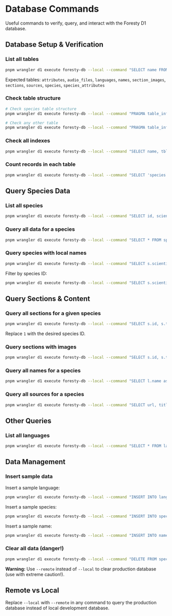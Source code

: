 # Database Commands

Useful commands to verify, query, and interact with the Foresty D1 database.

## Database Setup & Verification

### List all tables

```bash
pnpm wrangler d1 execute foresty-db --local --command "SELECT name FROM sqlite_master WHERE type='table' ORDER BY name;"
```

Expected tables: `attributes`, `audio_files`, `languages`, `names`, `section_images`, `sections`, `sources`, `species`, `species_attributes`

### Check table structure

```bash
# Check species table structure
pnpm wrangler d1 execute foresty-db --local --command "PRAGMA table_info(species);"

# Check any other table
pnpm wrangler d1 execute foresty-db --local --command "PRAGMA table_info(sections);"
```

### Check all indexes

```bash
pnpm wrangler d1 execute foresty-db --local --command "SELECT name, tbl_name FROM sqlite_master WHERE type='index' ORDER BY name;"
```

### Count records in each table

```bash
pnpm wrangler d1 execute foresty-db --local --command "SELECT 'species' as table_name, COUNT(*) as count FROM species UNION ALL SELECT 'languages', COUNT(*) FROM languages UNION ALL SELECT 'names', COUNT(*) FROM names UNION ALL SELECT 'sections', COUNT(*) FROM sections UNION ALL SELECT 'sources', COUNT(*) FROM sources;"
```

## Query Species Data

### List all species

```bash
pnpm wrangler d1 execute foresty-db --local --command "SELECT id, scientific_name, family FROM species ORDER BY scientific_name;"
```

### Query all data for a species

```bash
pnpm wrangler d1 execute foresty-db --local --command "SELECT * FROM species WHERE id = 1;"
```

### Query species with local names

```bash
pnpm wrangler d1 execute foresty-db --local --command "SELECT s.scientific_name, l.name as language, n.name as local_name FROM species s LEFT JOIN names n ON s.id = n.species_id LEFT JOIN languages l ON n.language_id = l.id;"
```

Filter by species ID:
```bash
pnpm wrangler d1 execute foresty-db --local --command "SELECT s.scientific_name, l.name as language, n.name as local_name FROM species s LEFT JOIN names n ON s.id = n.species_id LEFT JOIN languages l ON n.language_id = l.id WHERE s.id = 2;"
```

## Query Sections & Content

### Query all sections for a given species

```bash
pnpm wrangler d1 execute foresty-db --local --command "SELECT s.id, s.title, s.section_order, s.content_text FROM sections s WHERE s.species_id = 1 ORDER BY s.section_order;"
```

Replace `1` with the desired species ID.

### Query sections with images

```bash
pnpm wrangler d1 execute foresty-db --local --command "SELECT s.id, s.title, s.section_order, COUNT(si.id) as image_count FROM sections s LEFT JOIN section_images si ON s.id = si.section_id WHERE s.species_id = 1 GROUP BY s.id ORDER BY s.section_order;"
```

### Query all names for a species

```bash
pnpm wrangler d1 execute foresty-db --local --command "SELECT l.name as language, n.name as species_name FROM names n JOIN languages l ON n.language_id = l.id WHERE n.species_id = 1 ORDER BY l.name;"
```

### Query all sources for a species

```bash
pnpm wrangler d1 execute foresty-db --local --command "SELECT url, title, description FROM sources WHERE species_id = 1 ORDER BY source_order;"
```

## Other Queries

### List all languages

```bash
pnpm wrangler d1 execute foresty-db --local --command "SELECT * FROM languages;"
```

## Data Management

### Insert sample data

Insert a sample language:
```bash
pnpm wrangler d1 execute foresty-db --local --command "INSERT INTO languages (code, name) VALUES ('en', 'English');"
```

Insert a sample species:
```bash
pnpm wrangler d1 execute foresty-db --local --command "INSERT INTO species (scientific_name, common_name, family, category, conservation_status) VALUES ('Abrus precatorius', 'Bead vine', 'Fabaceae', 'plants', 'LC');"
```

Insert a sample name:
```bash
pnpm wrangler d1 execute foresty-db --local --command "INSERT INTO names (species_id, language_id, name) VALUES (1, 1, 'Bead vine');"
```

### Clear all data (danger!)

```bash
pnpm wrangler d1 execute foresty-db --local --command "DELETE FROM species_attributes; DELETE FROM names; DELETE FROM attributes; DELETE FROM section_images; DELETE FROM sections; DELETE FROM audio_files; DELETE FROM sources; DELETE FROM species; DELETE FROM languages;"
```

**Warning:** Use `--remote` instead of `--local` to clear production database (use with extreme caution!).

## Remote vs Local

Replace `--local` with `--remote` in any command to query the production database instead of local development database.
